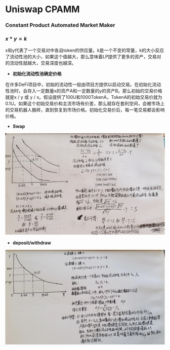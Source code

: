 # Uniswap CPAMM

### Constant Product Automated Market Maker

### **$x * y = k$**

x和y代表了一个交易对中各自token的供应量。k是一个不变的常量，k的大小反应了流动性池的大小，如果这个值越大，那么意味着LP提供了更多的资产，交易对的流动性就越大，交易深度也越深。

- **初始化流动性池确定价格**

在许多DeFi项目中，初始的流动性一般由项目方提供以启动交易。在初始化流动性池时，会存入一定数量x的资产A和一定数量的y的资产B。那么初始的交易价格就是x / y 或 y / x。假设提供了100U和1000TokenA，TokenA的初始交易价就为0.1U。如果这个初始交易价和主流市场有价差，那么就存在套利空间，会被市场上的交易机器人搬砖，直到恢复到市场价格。初始化交易价后，每一笔交易都会影响价格。

- **Swap**

![swap.png](images/swap.png)

- **deposit/withdraw**

![depositOrWithdraw.png](images/depositOrWithdraw.png)
